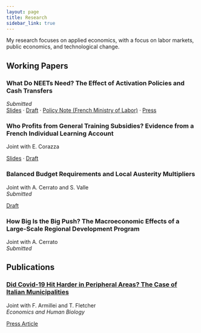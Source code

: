 ```yaml
---
layout: page
title: Research
sidebar_link: true
---
```


<p class="message">
  My research focuses on applied economics, with a focus on labor markets, public economics, and technological change.
</p>

<h2>Working Papers</h2>

<h3>What Do NEETs Need? The Effect of Activation Policies and Cash Transfers</h3>
<p><em>Submitted</em><br>  
  <a href="slides_job_mkt.pdf">Slides</a> · 
  <a href="Filippucci_NEETs.pdf">Draft</a> · 
  <a href="DA_evaluation_GJ.pdf">Policy Note (French Ministry of Labor)</a> · 
  <a href="https://www.lesechos.fr/economie-france/social/emploi-les-effets-positifs-de-la-garantie-jeunes-1898043">Press</a>
</p>

<h3>Who Profits from General Training Subsidies? Evidence from a French Individual Learning Account</h3>
<p>Joint with E. Corazza</p>
<p>
  <a href="presentation_chaire_nov2020.pdf">Slides</a> · 
  <a href="Draft_CPF.pdf">Draft</a>
</p>

<h3>Balanced Budget Requirements and Local Austerity Multipliers</h3>
<p> Joint with A. Cerrato and S. Valle<br>
<em>Submitted</em>
</p>
<p>
  <a href="draft_austerity.pdf">Draft</a>
</p>

<h3>How Big Is the Big Push? The Macroeconomic Effects of a Large-Scale Regional Development Program</h3>
<p> Joint with A. Cerrato<br>
 <em>Submitted</em>
</p>

<h2>Publications</h2>

<a href="https://www.sciencedirect.com/science/article/pii/S1570677X21000423"><h3>Did Covid-19 Hit Harder in Peripheral Areas? The Case of Italian Municipalities</h3></a> 
<p>Joint with F. Armillei and T. Fletcher<br>
<em>Economics and Human Biology</em>
</p>
<p>
  <a href="https://www.lavoce.info/archives/69032/dai-dati-comunali-una-mappa-del-rischio-coronavirus/">Press Article</a>
</p>